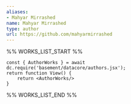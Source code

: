 ```yaml
---
aliases:
- Mahyar Mirrashed
name: Mahyar Mirrashed
type: author
url: https://github.com/mahyarmirrashed
---
```



%% WORKS_LIST_START %%

```datacorejsx
const { AuthorWorks } = await dc.require('basement/datacore/authors.jsx');
return function View() {
    return <AuthorWorks/>
}
```
%% WORKS_LIST_END %%